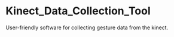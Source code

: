 Kinect_Data_Collection_Tool
===========================

User-friendly software for collecting gesture data from the kinect.

